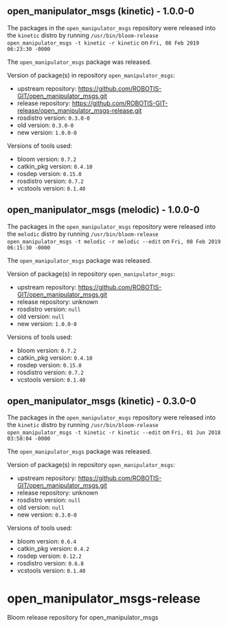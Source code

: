 ## open_manipulator_msgs (kinetic) - 1.0.0-0

The packages in the `open_manipulator_msgs` repository were released into the `kinetic` distro by running `/usr/bin/bloom-release open_manipulator_msgs -t kinetic -r kinetic` on `Fri, 08 Feb 2019 06:23:30 -0000`

The `open_manipulator_msgs` package was released.

Version of package(s) in repository `open_manipulator_msgs`:

- upstream repository: https://github.com/ROBOTIS-GIT/open_manipulator_msgs.git
- release repository: https://github.com/ROBOTIS-GIT-release/open_manipulator_msgs-release.git
- rosdistro version: `0.3.0-0`
- old version: `0.3.0-0`
- new version: `1.0.0-0`

Versions of tools used:

- bloom version: `0.7.2`
- catkin_pkg version: `0.4.10`
- rosdep version: `0.15.0`
- rosdistro version: `0.7.2`
- vcstools version: `0.1.40`


## open_manipulator_msgs (melodic) - 1.0.0-0

The packages in the `open_manipulator_msgs` repository were released into the `melodic` distro by running `/usr/bin/bloom-release open_manipulator_msgs -t melodic -r melodic --edit` on `Fri, 08 Feb 2019 06:15:30 -0000`

The `open_manipulator_msgs` package was released.

Version of package(s) in repository `open_manipulator_msgs`:

- upstream repository: https://github.com/ROBOTIS-GIT/open_manipulator_msgs.git
- release repository: unknown
- rosdistro version: `null`
- old version: `null`
- new version: `1.0.0-0`

Versions of tools used:

- bloom version: `0.7.2`
- catkin_pkg version: `0.4.10`
- rosdep version: `0.15.0`
- rosdistro version: `0.7.2`
- vcstools version: `0.1.40`


## open_manipulator_msgs (kinetic) - 0.3.0-0

The packages in the `open_manipulator_msgs` repository were released into the `kinetic` distro by running `/usr/bin/bloom-release open_manipulator_msgs -t kinetic -r kinetic --edit` on `Fri, 01 Jun 2018 03:58:04 -0000`

The `open_manipulator_msgs` package was released.

Version of package(s) in repository `open_manipulator_msgs`:

- upstream repository: https://github.com/ROBOTIS-GIT/open_manipulator_msgs.git
- release repository: unknown
- rosdistro version: `null`
- old version: `null`
- new version: `0.3.0-0`

Versions of tools used:

- bloom version: `0.6.4`
- catkin_pkg version: `0.4.2`
- rosdep version: `0.12.2`
- rosdistro version: `0.6.8`
- vcstools version: `0.1.40`


# open_manipulator_msgs-release
Bloom release repository for open_manipulator_msgs
